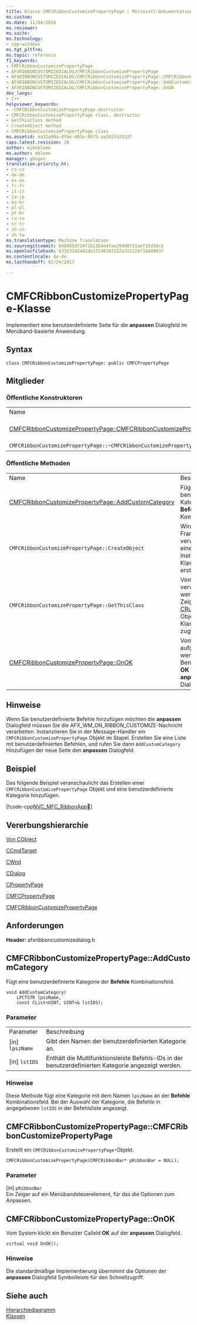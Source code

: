 ```yaml
---
title: Klasse CMFCRibbonCustomizePropertyPage | Microsoft-Dokumentation
ms.custom: 
ms.date: 11/04/2016
ms.reviewer: 
ms.suite: 
ms.technology:
- cpp-windows
ms.tgt_pltfrm: 
ms.topic: reference
f1_keywords:
- CMFCRibbonCustomizePropertyPage
- AFXRIBBONCUSTOMIZEDIALOG/CMFCRibbonCustomizePropertyPage
- AFXRIBBONCUSTOMIZEDIALOG/CMFCRibbonCustomizePropertyPage::CMFCRibbonCustomizePropertyPage
- AFXRIBBONCUSTOMIZEDIALOG/CMFCRibbonCustomizePropertyPage::AddCustomCategory
- AFXRIBBONCUSTOMIZEDIALOG/CMFCRibbonCustomizePropertyPage::OnOK
dev_langs:
- C++
helpviewer_keywords:
- ~CMFCRibbonCustomizePropertyPage destructor
- CMFCRibbonCustomizePropertyPage class, destructor
- GetThisClass method
- CreateObject method
- CMFCRibbonCustomizePropertyPage class
ms.assetid: ea32a99a-dfbe-401e-8975-aa191552532f
caps.latest.revision: 26
author: mikeblome
ms.author: mblome
manager: ghogen
translation.priority.ht:
- cs-cz
- de-de
- es-es
- fr-fr
- it-it
- ja-jp
- ko-kr
- pl-pl
- pt-br
- ru-ru
- tr-tr
- zh-cn
- zh-tw
ms.translationtype: Machine Translation
ms.sourcegitcommit: 040985df34f2613b4e4fae29498721aef15d50cb
ms.openlocfilehash: 83323142441de13140383152a32122bf1644003f
ms.contentlocale: de-de
ms.lasthandoff: 02/24/2017

---
```

# <a name="cmfcribboncustomizepropertypage-class"></a>CMFCRibbonCustomizePropertyPage-Klasse
Implementiert eine benutzerdefinierte Seite für die **anpassen** Dialogfeld im Menüband-basierte Anwendung.  
  
## <a name="syntax"></a>Syntax  
  
```  
class CMFCRibbonCustomizePropertyPage: public CMFCPropertyPage  
```  
  
## <a name="members"></a>Mitglieder  
  
### <a name="public-constructors"></a>Öffentliche Konstruktoren  
  
|||  
|-|-|  
|Name|Beschreibung|  
|[CMFCRibbonCustomizePropertyPage::CMFCRibbonCustomizePropertyPage](#cmfcribboncustomizepropertypage)|Erstellt ein `CMFCRibbonCustomizePropertyPage`-Objekt.|  
|`CMFCRibbonCustomizePropertyPage::~CMFCRibbonCustomizePropertyPage`|Destruktor.|  
  
### <a name="public-methods"></a>Öffentliche Methoden  
  
|||  
|-|-|  
|Name|Beschreibung|  
|[CMFCRibbonCustomizePropertyPage::AddCustomCategory](#addcustomcategory)|Fügt eine benutzerdefinierte Kategorie der **Befehle** Kombinationsfeld.|  
|`CMFCRibbonCustomizePropertyPage::CreateObject`|Wird vom Framework verwendet, um eine dynamische Instanz dieses Klassentyps zu erstellen.|  
|`CMFCRibbonCustomizePropertyPage::GetThisClass`|Vom Framework verwendet werden, um einen Zeiger auf die [CRuntimeClass](../../mfc/reference/cruntimeclass-structure.md) -Objekt, das Klassentyp zugeordnet ist.|  
|[CMFCRibbonCustomizePropertyPage::OnOK](#onok)|Vom System aufgerufen wird, wenn ein Benutzer klickt **OK** auf der **anpassen** Dialogfeld.|  
  
## <a name="remarks"></a>Hinweise  
 Wenn Sie benutzerdefinierte Befehle hinzufügen möchten die **anpassen** Dialogfeld müssen Sie die AFX_WM_ON_RIBBON_CUSTOMIZE-Nachricht verarbeiten. Instanziieren Sie in der Message-Handler ein `CMFCRibbonCustomizePropertyPage` Objekt im Stapel. Erstellen Sie eine Liste mit benutzerdefinierten Befehlen, und rufen Sie dann `AddCustomCategory` Hinzufügen der neue Seite den **anpassen** Dialogfeld.  
  
## <a name="example"></a>Beispiel  
 Das folgende Beispiel veranschaulicht das Erstellen einer `CMFCRibbonCustomizePropertyPage` Objekt und eine benutzerdefinierte Kategorie hinzufügen.  
  
 [!code-cpp[NVC_MFC_RibbonApp&#22;](../../mfc/reference/codesnippet/cpp/cmfcribboncustomizepropertypage-class_1.cpp)]  
  
## <a name="inheritance-hierarchy"></a>Vererbungshierarchie  
 [Von CObject](../../mfc/reference/cobject-class.md)  
  
 [CCmdTarget](../../mfc/reference/ccmdtarget-class.md)  
  
 [CWnd](../../mfc/reference/cwnd-class.md)  
  
 [CDialog](../../mfc/reference/cdialog-class.md)  
  
 [CPropertyPage](../../mfc/reference/cpropertypage-class.md)  
  
 [CMFCPropertyPage](../../mfc/reference/cmfcpropertypage-class.md)  
  
 [CMFCRibbonCustomizePropertyPage](../../mfc/reference/cmfcribboncustomizepropertypage-class.md)  
  
## <a name="requirements"></a>Anforderungen  
 **Header:** afxribboncustomizedialog.h  
  
##  <a name="addcustomcategory"></a>CMFCRibbonCustomizePropertyPage::AddCustomCategory  
 Fügt eine benutzerdefinierte Kategorie der **Befehle** Kombinationsfeld.  
  
```  
void AddCustomCategory(
    LPCTSTR lpszName,  
    const CList<UINT, UINT>& lstIDS);
```  
  
### <a name="parameters"></a>Parameter  
  
|||  
|-|-|  
|Parameter|Beschreibung|  
|[in] `lpszName`|Gibt den Namen der benutzerdefinierten Kategorie an.|  
|[in] `lstIDS`|Enthält die Multifunktionsleiste Befehls-IDs in der benutzerdefinierten Kategorie angezeigt werden.|  
  
### <a name="remarks"></a>Hinweise  
 Diese Methode fügt eine Kategorie mit dem Namen `lpszName` an der **Befehle** Kombinationsfeld. Bei der Auswahl der Kategorie, die Befehle in angegebenen `lstIDS` in der Befehlsliste angezeigt.  
  
##  <a name="cmfcribboncustomizepropertypage"></a>CMFCRibbonCustomizePropertyPage::CMFCRibbonCustomizePropertyPage  
 Erstellt ein `CMFCRibbonCustomizePropertyPage`-Objekt.  
  
```  
CMFCRibbonCustomizePropertyPage(CMFCRibbonBar* pRibbonBar = NULL);
```  
  
### <a name="parameters"></a>Parameter  
 [in] `pRibbonBar`  
 Ein Zeiger auf ein Menübandsteuerelement, für das die Optionen zum Anpassen.  
  
##  <a name="onok"></a>CMFCRibbonCustomizePropertyPage::OnOK  
 Vom System klickt ein Benutzer Calleld **OK** auf der **anpassen** Dialogfeld.  
  
```  
virtual void OnOK();
```  
  
### <a name="remarks"></a>Hinweise  
 Die standardmäßige Implementierung übernimmt die Optionen der **anpassen** Dialogfeld Symbolleiste für den Schnellzugriff.  
  
## <a name="see-also"></a>Siehe auch  
 [Hierarchiediagramm](../../mfc/hierarchy-chart.md)   
 [Klassen](../../mfc/reference/mfc-classes.md)


